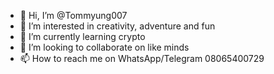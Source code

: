 - 👋 Hi, I’m @Tommyung007
- 👀 I’m interested in creativity, adventure and fun
- 🌱 I’m currently learning crypto
- 💞️ I’m looking to collaborate on like minds
- 📫 How to reach me on WhatsApp/Telegram 08065400729

<!---
Tommyung007/Tommyung007 is a ✨ special ✨ repository because its `README.md` (this file) appears on your GitHub profile.
You can click the Preview link to take a look at your changes.
--->
